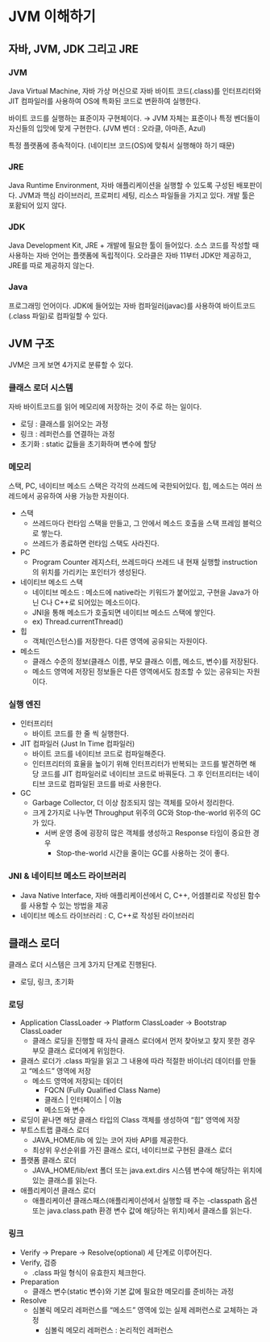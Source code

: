 # JVM 이해하기

## 자바, JVM, JDK 그리고 JRE

### JVM

Java Virtual Machine, 자바 가상 머신으로 자바 바이트 코드(.class)를 인터프리터와 JIT 컴파일러를 사용하여 OS에 특화된 코드로 변환하여 실행한다.

바이트 코드를 실행하는 표준이자 구현체이다.
→ JVM 자체는 표준이나 특정 벤더들이 자신들의 입맛에 맞게 구현한다. (JVM 벤더 : 오라클, 아마존, Azul)

특정 플랫폼에 종속적이다. (네이티브 코드(OS)에 맞춰서 실행해야 하기 때문)

### JRE

Java Runtime Environment, 자바 애플리케이션을 실행할 수 있도록 구성된 배포판이다.
JVM과 핵심 라이브러리, 프로퍼티 세팅, 리소스 파일들을 가지고 있다.
개발 툴은 포홤되어 있지 않다.

### JDK

Java Development Kit, JRE + 개발에 필요한 툴이 들어있다.
소스 코드를 작성할 때 사용하는 자바 언어는 플랫폼에 독립적이다.
오라클은 자바 11부터 JDK만 제공하고, JRE를 따로 제공하지 않는다.

### Java

프로그래밍 언어이다.
JDK에 들어있는 자바 컴파일러(javac)를 사용하여 바이트코드(.class 파일)로 컴파일할 수 있다.

## JVM 구조

JVM은 크게 보면 4가지로 분류할 수 있다.

### 클래스 로더 시스템

자바 바이트코드를 읽어 메모리에 저장하는 것이 주로 하는 일이다.

- 로딩 : 클래스를 읽어오는 과정
- 링크 : 레퍼런스를 연결하는 과정
- 초기화 : static 값들을 초기화하며 변수에 할당

### 메모리

스택, PC, 네이티브 메소드 스택은 각각의 쓰레드에 국한되어있다.
힙, 메소드는 여러 쓰레드에서 공유하여 사용 가능한 자원이다.

- 스택
  - 쓰레드마다 런타임 스택을 만들고, 그 안에서 메소드 호출을 스택 프레임 블럭으로 쌓는다.
  - 쓰레드가 종료하면 런타임 스택도 사라진다.
- PC
  - Program Counter 레지스터, 쓰레드마다 쓰레드 내 현재 실행할 instruction의 위치를 가리키는 포인터가 생성된다.
- 네이티브 메소드 스택
  - 네이티브 메소드 : 메소드에 native라는 키워드가 붙어있고, 구현을 Java가 아닌 C나 C++로 되어있는 메소드이다.
  - JNI을 통해 메소드가 호출되면 네이티브 메소드 스택에 쌓인다.
  - ex) Thread.currentThread()
- 힙
  - 객체(인스턴스)를 저장한다. 다른 영역에 공유되는 자원이다.
- 메소드
  - 클래스 수준의 정보(클래스 이름, 부모 클래스 이름, 메소드, 변수)를 저장된다.
  - 메소드 영역에 저장된 정보들은 다른 영역에서도 참조할 수 있는 공유되는 자원이다.

### 실행 엔진

- 인터프리터
  - 바이트 코드를 한 줄 씩 실행한다.
- JIT 컴파일러 (Just In Time 컴파일러)
  - 바이트 코드를 네이티브 코드로 컴파일해준다.
  - 인터프리터의 효율을 높이기 위해 인터프리터가 반복되는 코드를 발견하면 해당 코드를 JIT 컴파일러로 네이티브 코드로 바꿔둔다. 그 후 인터프리터는 네이티브 코드로 컴파일된 코드를 바로 사용한다.
- GC
  - Garbage Collector, 더 이상 참조되지 않는 객체를 모아서 정리한다.
  - 크게 2가지로 나누면 Throughput 위주의 GC와 Stop-the-world 위주의 GC가 있다.
    - 서버 운영 중에 굉장히 많은 객체를 생성하고 Response 타임이 중요한 경우
      - Stop-the-world 시간을 줄이는 GC를 사용하는 것이 좋다.

### JNI & 네이티브 메소드 라이브러리

- Java Native Interface, 자바 애플리케이션에서 C, C++, 어셈블리로 작성된 함수를 사용할 수 있는 방법을 제공
- 네이티브 메소드 라이브러리 : C, C++로 작성된 라이브러리

## 클래스 로더

클래스 로더 시스템은 크게 3가지 단계로 진행된다.

- 로딩, 링크, 초기화

### 로딩

- Application ClassLoader → Platform ClassLoader -> Bootstrap ClassLoader
  - 클래스 로딩을 진행할 때 자식 클래스 로더에서 먼저 찾아보고 찾지 못한 경우 부모 클래스 로더에게 위임한다.
- 클래스 로더가 .class 파일을 읽고 그 내용에 따라 적절한 바이너리 데이터를 만들고 “메소드” 영역에 저장
  - 메소드 영역에 저장되는 데이터
    - FQCN (Fully Qualified Class Name)
    - 클래스 | 인터페이스 | 이늄
    - 메소드와 변수
- 로딩이 끝나면 해당 클래스 타입의 Class 객체를 생성하여 “힙” 영역에 저장
- 부트스트랩 클래스 로더
  - JAVA_HOME/lib 에 있는 코어 자바 API를 제공한다.
  - 최상위 우선순위를 가진 클래스 로더, 네이티브로 구현된 클래스 로더
- 플랫폼 클래스 로더
  - JAVA_HOME/lib/ext 폴더 또는 java.ext.dirs 시스템 변수에 해당하는 위치에 있는 클래스를 읽는다.
- 애플리케이션 클래스 로더
  - 애플리케이션 클래스패스(애플리케이션에서 실행할 때 주는 -classpath 옵션 또는 java.class.path 환경 변수 값에 해당하는 위치)에서 클래스를 읽는다.

### 링크

- Verify → Prepare → Resolve(optional) 세 단계로 이루어진다.
- Verify, 검증
  - .class 파일 형식이 유효한지 체크한다.
- Preparation
  - 클래스 변수(static 변수)와 기본 값에 필요한 메모리를 준비하는 과정
- Resolve
  - 심볼릭 메모리 레퍼런스를 “메소드” 영역에 있는 실제 레퍼런스로 교체하는 과정
    - 심볼릭 메모리 레퍼런스 : 논리적인 레퍼런스
